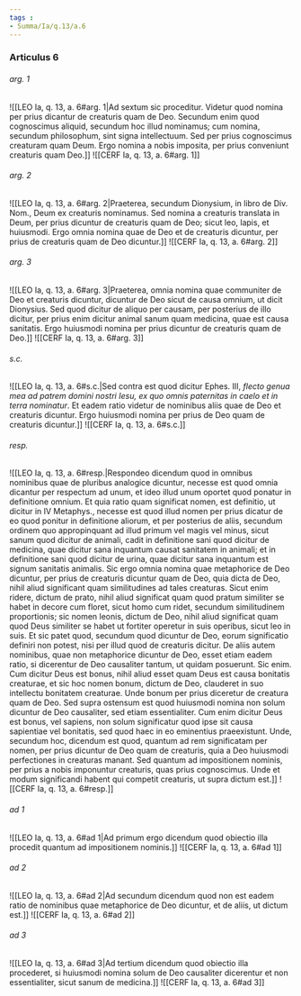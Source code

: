 ```yaml
---
tags : 
- Summa/Ia/q.13/a.6
---
```


### Articulus 6

###### arg. 1
![[LEO Ia, q. 13, a. 6#arg. 1|Ad sextum sic proceditur. Videtur quod nomina per prius dicantur de creaturis quam de Deo. Secundum enim quod cognoscimus aliquid, secundum hoc illud nominamus; cum nomina, secundum philosophum, sint signa intellectuum. Sed per prius cognoscimus creaturam quam Deum. Ergo nomina a nobis imposita, per prius conveniunt creaturis quam Deo.]]
![[CERF Ia, q. 13, a. 6#arg. 1]]

###### arg. 2
![[LEO Ia, q. 13, a. 6#arg. 2|Praeterea, secundum Dionysium, in libro de Div. Nom., Deum ex creaturis nominamus. Sed nomina a creaturis translata in Deum, per prius dicuntur de creaturis quam de Deo; sicut leo, lapis, et huiusmodi. Ergo omnia nomina quae de Deo et de creaturis dicuntur, per prius de creaturis quam de Deo dicuntur.]]
![[CERF Ia, q. 13, a. 6#arg. 2]]

###### arg. 3
![[LEO Ia, q. 13, a. 6#arg. 3|Praeterea, omnia nomina quae communiter de Deo et creaturis dicuntur, dicuntur de Deo sicut de causa omnium, ut dicit Dionysius. Sed quod dicitur de aliquo per causam, per posterius de illo dicitur, per prius enim dicitur animal sanum quam medicina, quae est causa sanitatis. Ergo huiusmodi nomina per prius dicuntur de creaturis quam de Deo.]]
![[CERF Ia, q. 13, a. 6#arg. 3]]

###### s.c.
![[LEO Ia, q. 13, a. 6#s.c.|Sed contra est quod dicitur Ephes. III, *flecto genua mea ad patrem domini nostri Iesu, ex quo omnis paternitas in caelo et in terra nominatur*. Et eadem ratio videtur de nominibus aliis quae de Deo et creaturis dicuntur. Ergo huiusmodi nomina per prius de Deo quam de creaturis dicuntur.]]
![[CERF Ia, q. 13, a. 6#s.c.]]

###### resp.
![[LEO Ia, q. 13, a. 6#resp.|Respondeo dicendum quod in omnibus nominibus quae de pluribus analogice dicuntur, necesse est quod omnia dicantur per respectum ad unum, et ideo illud unum oportet quod ponatur in definitione omnium. Et quia ratio quam significat nomen, est definitio, ut dicitur in IV Metaphys., necesse est quod illud nomen per prius dicatur de eo quod ponitur in definitione aliorum, et per posterius de aliis, secundum ordinem quo appropinquant ad illud primum vel magis vel minus, sicut sanum quod dicitur de animali, cadit in definitione sani quod dicitur de medicina, quae dicitur sana inquantum causat sanitatem in animali; et in definitione sani quod dicitur de urina, quae dicitur sana inquantum est signum sanitatis animalis. Sic ergo omnia nomina quae metaphorice de Deo dicuntur, per prius de creaturis dicuntur quam de Deo, quia dicta de Deo, nihil aliud significant quam similitudines ad tales creaturas. Sicut enim ridere, dictum de prato, nihil aliud significat quam quod pratum similiter se habet in decore cum floret, sicut homo cum ridet, secundum similitudinem proportionis; sic nomen leonis, dictum de Deo, nihil aliud significat quam quod Deus similiter se habet ut fortiter operetur in suis operibus, sicut leo in suis. Et sic patet quod, secundum quod dicuntur de Deo, eorum significatio definiri non potest, nisi per illud quod de creaturis dicitur. De aliis autem nominibus, quae non metaphorice dicuntur de Deo, esset etiam eadem ratio, si dicerentur de Deo causaliter tantum, ut quidam posuerunt. Sic enim. Cum dicitur Deus est bonus, nihil aliud esset quam Deus est causa bonitatis creaturae, et sic hoc nomen bonum, dictum de Deo, clauderet in suo intellectu bonitatem creaturae. Unde bonum per prius diceretur de creatura quam de Deo. Sed supra ostensum est quod huiusmodi nomina non solum dicuntur de Deo causaliter, sed etiam essentialiter. Cum enim dicitur Deus est bonus, vel sapiens, non solum significatur quod ipse sit causa sapientiae vel bonitatis, sed quod haec in eo eminentius praeexistunt. Unde, secundum hoc, dicendum est quod, quantum ad rem significatam per nomen, per prius dicuntur de Deo quam de creaturis, quia a Deo huiusmodi perfectiones in creaturas manant. Sed quantum ad impositionem nominis, per prius a nobis imponuntur creaturis, quas prius cognoscimus. Unde et modum significandi habent qui competit creaturis, ut supra dictum est.]]
![[CERF Ia, q. 13, a. 6#resp.]]

###### ad 1
![[LEO Ia, q. 13, a. 6#ad 1|Ad primum ergo dicendum quod obiectio illa procedit quantum ad impositionem nominis.]]
![[CERF Ia, q. 13, a. 6#ad 1]]

###### ad 2
![[LEO Ia, q. 13, a. 6#ad 2|Ad secundum dicendum quod non est eadem ratio de nominibus quae metaphorice de Deo dicuntur, et de aliis, ut dictum est.]]
![[CERF Ia, q. 13, a. 6#ad 2]]

###### ad 3
![[LEO Ia, q. 13, a. 6#ad 3|Ad tertium dicendum quod obiectio illa procederet, si huiusmodi nomina solum de Deo causaliter dicerentur et non essentialiter, sicut sanum de medicina.]]
![[CERF Ia, q. 13, a. 6#ad 3]]

